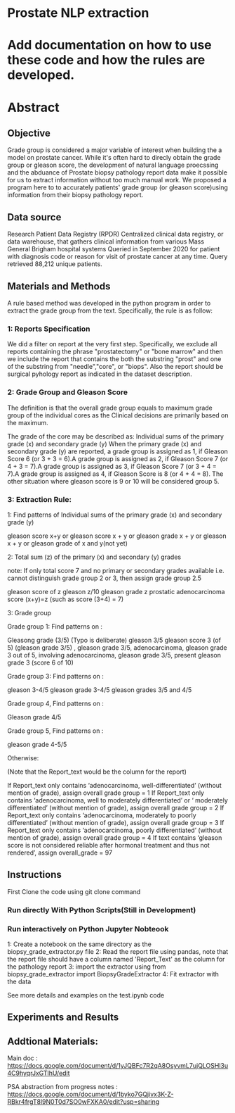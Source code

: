 # Prostate NLP extraction 

# Add documentation on how to use these code and how the rules are developed.

# Abstract

## Objective

Grade group is considered a major variable of interest when building the a model on prostate cancer. While it's often hard to direcly obtain the grade group or gleason score, the development of natural language proecssing and the abduance of Prostate biopsy pathology report data make it possible for us to extract information without too much manual work. We proposed a program here to to accurately patients' grade group (or gleason score)using information from their biopsy pathology report.

## Data source
Research Patient Data Registry (RPDR) Centralized clinical data registry, or data warehouse, that gathers clinical information from various Mass General Brigham hospital systems Queried in September 2020 for patient with diagnosis code or reason for visit of prostate cancer at any time. Query retrieved 88,212 unique patients.

## Materials and Methods

A rule based method was developed in the python program in order to extract the grade group from the text. Specifically, the rule is as follow:

### 1: Reports Specification

We did a filter on report at the very first step. Specifically, we exclude all reports containing the phrase "prostatectomy" or "bone marrow" and then we include the report that contains the both the substring "prost" and one of the substring from "needle","core", or "biops". Also the report should be surgical pyhology report as indicated in the dataset description.

### 2: Grade Group and Gleason Score

The definition is that the overall grade group equals to maximum grade group of the individual cores as the Clinical decisions are primarily based on the maximum.

The grade of the core may be described as:
Individual sums of the primary grade (x) and secondary grade (y)
When the primary grade (x) and secondary grade (y) are reported, a grade group is assigned as 1, if Gleason Score 6 (or 3 + 3 = 6).A grade group is assigned as 2, if Gleason Score 7 (or 4 + 3 = 7).A grade group is assigned as 3, if Gleason Score 7 (or 3 + 4 = 7).A grade group is assigned as 4, if Gleason Score is 8 (or 4 + 4 = 8). The other situation where gleason score is 9 or 10 will be considered group 5.

### 3: Extraction Rule:

1: Find patterns of Individual sums of the primary grade (x) and secondary grade (y)

gleason score x+y or
gleason score x + y or 
gleason grade x + y or
gleason x + y or 
gleason grade of x and y(not yet)

2: Total sum (z) of the primary (x) and secondary (y) grades

note: If only total score 7 and no primary or secondary grades available i.e. cannot distinguish grade group 2 or 3, then assign grade group 2.5


gleason score of z
gleason z/10
gleason grade z prostatic adenocarcinoma
score (x+y)=z (such as score (3+4) = 7)

3: Grade group

Grade group 1: Find patterns on :

Gleasong grade (3/5) (Typo is deliberate)
gleason 3/5
gleason score 3 (of 5)
(gleason grade 3/5)
, gleason grade 3/5,
adenocarcinoma, gleason grade 3 out of 5, involving
adenocarcinoma, gleason grade 3/5, present
gleason grade 3 (score 6 of 10)

Grade group 3: Find patterns on :

gleason 3-4/5
gleason grade 3-4/5
gleason grades 3/5 and 4/5

Grade group 4, Find patterns on :

Gleason grade 4/5

Grade group 5, Find patterns on :

gleason grade 4-5/5


Otherwise:

(Note that the Report_text would be the column for the report)

If Report_text only contains ‘adenocarcinoma, well-differentiated’ (without mention of grade), assign overall grade group = 1
If Report_text only contains ‘adenocarcinoma, well to moderately differentiated’ or ‘ moderately differentiated’ (without mention of grade), assign overall grade group = 2
If Report_text only contains ‘adenocarcinoma, moderately to poorly differentiated’ (without mention of grade), assign overall grade group = 3
If Report_text only contains ‘adenocarcinoma, poorly differentiated’ (without mention of grade), assign overall grade group = 4
If text contains ‘gleason score is not considered reliable after hormonal treatment and thus not rendered’, assign overall_grade = 97


## Instructions

First Clone the code using git clone command

### Run directly With Python Scripts(Still in Development)

### Run interactively on Python Jupyter Nobteook

1: Create a notebook on the same directory as the biopsy_grade_extractor.py file
2: Read the report file using pandas, note that the report file should have a column 
named 'Report_Text' as the column for the pathology report
3: import the extractor using from biopsy_grade_extractor import BiopsyGradeExtractor
4: Fit extractor with the data

See more details and examples on the test.ipynb code

## Experiments and Results


## Addtional Materials:

Main doc : https://docs.google.com/document/d/1yJQBFc7R2qA8OsyvmL7ujQLOSHl3u4C9hyqrJxGTlhU/edit

PSA abstraction from progress notes : https://docs.google.com/document/d/1byko7GQjivx3K-Z-RBkr4frgT8l9N0T0d7SO0wFXKA0/edit?usp=sharing
